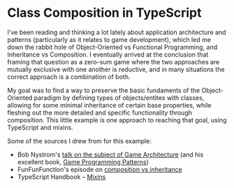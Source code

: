 # Class Composition in TypeScript

I've been reading and thinking a lot lately about application architecture and patterns (particularly as it relates to game development), which led me down the rabbit hole of Object-Oriented vs Functional Programming, and Inheritance vs Composition. I eventually arrived at the conclusion that framing that question as a zero-sum game where the two approaches are mutually exclusive with one another is reductive, and in many situations the correct approach is a combination of both.

My goal was to find a way to preserve the basic fundaments of the Object-Oriented paradigm by defining types of objects/entites with classes, allowing for some minimal inheritance of certain base properties, while fleshing out the more detailed and specific functionality through composition. This little example is one approach to reaching that goal, using TypeScript and mixins.

Some of the sources I drew from for this example:
* Bob Nystrom's [talk on the subject of Game Architecture](https://youtu.be/JxI3Eu5DPwE?t=892) (and his excellent book, [Game Programming Patterns](http://gameprogrammingpatterns.com/))
* FunFunFunction's episode on [composition vs inheritance](https://www.youtube.com/watch?v=wfMtDGfHWpA)
* TypeScript Handbook &ndash; [Mixins](https://www.typescriptlang.org/docs/handbook/mixins.html)